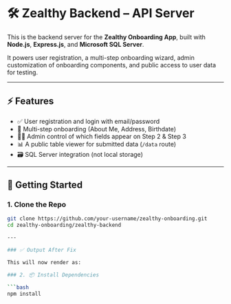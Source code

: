 # 🛠️ Zealthy Backend – API Server

This is the backend server for the **Zealthy Onboarding App**, built with **Node.js**, **Express.js**, and **Microsoft SQL Server**.

It powers user registration, a multi-step onboarding wizard, admin customization of onboarding components, and public access to user data for testing.

---

## ⚡ Features

- ✅ User registration and login with email/password
- 🔄 Multi-step onboarding (About Me, Address, Birthdate)
- 🧑‍💼 Admin control of which fields appear on Step 2 & Step 3
- 📊 A public table viewer for submitted data (`/data` route)
- 🗃️ SQL Server integration (not local storage)

---

## 🚀 Getting Started

### 1. Clone the Repo

```bash
git clone https://github.com/your-username/zealthy-onboarding.git
cd zealthy-onboarding/zealthy-backend

---

### ✅ Output After Fix

This will now render as:

### 2. 📦 Install Dependencies

```bash
npm install




